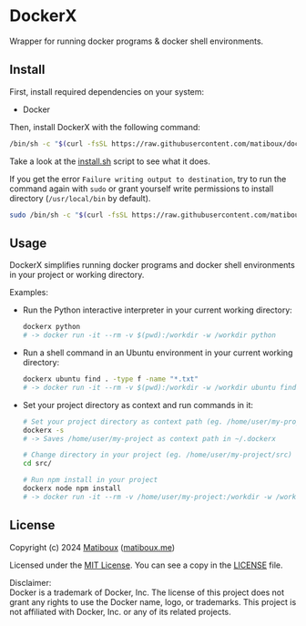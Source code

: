 # DockerX

Wrapper for running docker programs & docker shell environments.


## Install

First, install required dependencies on your system:
- Docker

Then, install DockerX with the following command:

```bash
/bin/sh -c "$(curl -fsSL https://raw.githubusercontent.com/matiboux/dockerx/HEAD/install.sh)"
```

Take a look at the [install.sh](install.sh) script to see what it does.

If you get the error `Failure writing output to destination`,
try to run the command again with `sudo` or grant yourself write permissions to install directory (`/usr/local/bin` by default).

```bash
sudo /bin/sh -c "$(curl -fsSL https://raw.githubusercontent.com/matiboux/dockerx/HEAD/install.sh)"
```


## Usage

DockerX simplifies running docker programs and docker shell environments in your project or working directory.

Examples:

- Run the Python interactive interpreter in your current working directory:

  ```sh
  dockerx python
  # -> docker run -it --rm -v $(pwd):/workdir -w /workdir python
  ```

- Run a shell command in an Ubuntu environment in your current working directory:

  ```sh
  dockerx ubuntu find . -type f -name "*.txt"
  # -> docker run -it --rm -v $(pwd):/workdir -w /workdir ubuntu find . -type f -name '*.txt'
  ```

- Set your project directory as context and run commands in it:

  ```sh
  # Set your project directory as context path (eg. /home/user/my-project)
  dockerx -s
  # -> Saves /home/user/my-project as context path in ~/.dockerx

  # Change directory in your project (eg. /home/user/my-project/src)
  cd src/
  
  # Run npm install in your project
  dockerx node npm install
  # -> docker run -it --rm -v /home/user/my-project:/workdir -w /workdir node npm install
  ```


## License

Copyright (c) 2024 [Matiboux](https://github.com/matiboux) ([matiboux.me](https://matiboux.me))

Licensed under the [MIT License](https://opensource.org/license/MIT). You can see a copy in the [LICENSE](LICENSE) file.

Disclaimer:  
Docker is a trademark of Docker, Inc.
The license of this project does not grant any rights to use the Docker name, logo, or trademarks.
This project is not affiliated with Docker, Inc. or any of its related projects.
